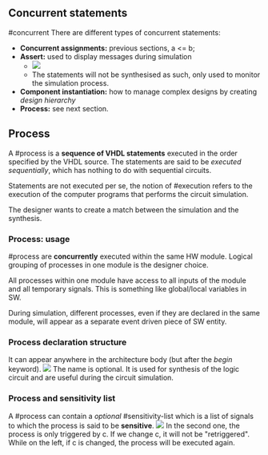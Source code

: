 ## Concurrent statements
#concurrent 
There are different types of concurrent statements:
- **Concurrent assignments:** previous sections, a <= b;
- **Assert:** used to display messages during simulation
	- ![](Pasted%20image%2020231011111936.png)
	- The statements will not be synthesised as such, only used to monitor the simulation process.
- **Component instantiation:** how to manage complex designs by creating *design hierarchy*
- **Process:** see next section.
## Process
A #process is a **sequence of VHDL statements** executed in the order specified by the VHDL source. The statements are said to be *executed sequentially*, which has nothing to do with sequential circuits.

Statements are not executed per se, the notion of #execution refers to the execution of the computer programs that performs the circuit simulation.

The designer wants to create a match between the simulation and the synthesis.
### Process: usage
#process are **concurrently** executed within the same HW module.  Logical grouping of processes in one module is the designer choice.

All processes within one module have access to all inputs of the module and all temporary signals. This is something like global/local variables in SW.

During simulation, different processes, even if they are declared in the same module, will appear as a separate event driven piece of SW entity.
### Process declaration structure
It can appear anywhere in the architecture body (but after the *begin* keyword).
![](Pasted%20image%2020231011165732.png)
The name is optional. It is used for synthesis of the logic circuit and are useful during the circuit simulation.
### Process and sensitivity list
A #process can contain a *optional* #sensitivity-list which is a list of signals to which the process is said to be **sensitive**.
![](Pasted%20image%2020231011112328.png)
In the second one, the process is only triggered by c. If we change c, it will not be "retriggered". While on the left, if c is changed, the process will be executed again.